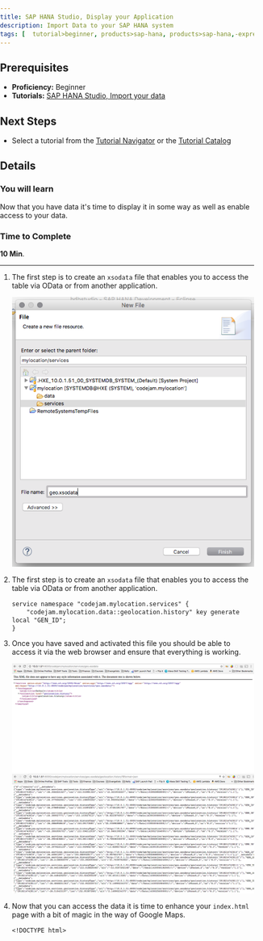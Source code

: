 ```yaml
---
title: SAP HANA Studio, Display your Application
description: Import Data to your SAP HANA system
tags: [  tutorial>beginner, products>sap-hana, products>sap-hana,-express-edition, products>sap-hana-studio ]
---
```

## Prerequisites  
 - **Proficiency:** Beginner
 - **Tutorials:** [SAP HANA Studio, Import your data](http://www.sap.com/developer/tutorials/studio-import-data.html)

## Next Steps
 - Select a tutorial from the [Tutorial Navigator](http://www.sap.com/developer/tutorial-navigator.html) or the [Tutorial Catalog](http://www.sap.com/developer/tutorials.html)

## Details
### You will learn  
Now that you have data it's time to display it in some way as well as enable access to your data.

### Time to Complete
**10 Min**.

---

1. The first step is to create an `xsodata` file that enables you to access the table via OData or from another application.

	![New file](1.png)

2. The first step is to create an `xsodata` file that enables you to access the table via OData or from another application.

	```
	service namespace "codejam.mylocation.services" {
		"codejam.mylocation.data::geolocation.history" key generate local "GEN_ID";
	}
	```

3. 	Once you have saved and activated this file you should be able to access it via the web browser and ensure that everything is working.

	![New file](3.png)
	![New file](4.png)

4. Now that you can access the data it is time to enhance your `index.html` page with a bit of magic in the way of Google Maps. 

	```
	<!DOCTYPE html>
<html>
  <head>
    <title>Map Locations</title>
    <meta name="viewport" content="initial-scale=1.0">
    <meta charset="utf-8">
    <style>
      #map {
        height: 80%;
      }
      html, body {
        height: 100%;
        margin: 0;
        padding: 0;
      }
    </style>
	<script src="https://ajax.googleapis.com/ajax/libs/jquery/2.1.3/jquery.min.js"></script>
  </head>
  <body>
    <div id="map"></div>

	<script>
	  	var map;
		
		function initMap() {
			map = new google.maps.Map(document.getElementById('map'), {
				center: {lat: -34.397, lng: 150.644},
				zoom: 8
			});

			$.ajax({
				url: '/codejam/mylocation/services/geo.xsodata/geolocation.history?&format=json',
				async:false,
				dataType: 'json',
				success: function(data) {
		     	    for(var i = 0; i < data['d']['results'].length; i++) {
			     		jsonDate = data['d']['results'][i]['date'];
			      	    var date = new Date(parseInt(jsonDate.substr(6)));
			      	  	var latLng = new google.maps.LatLng(data['d']['results'][i]['lat'],data['d']['results'][i]['lon']);
			          	var marker = new google.maps.Marker({
			            	position: latLng,
			            	map: map
			          	});
		     	    }
				},
					failure: function(errMsg) {
					console.log(errMsg);
			  	}
			}); 	
		}
		
	</script>
	<script src="https://maps.googleapis.com/maps/api/js?callback=initMap&key=YOUR_API_KEY"></script>
  </body>
</html>
	```
5. With a bit of magic you should now be able to see your data on a map once you have saved and activated it to the server.

	![New file](6.png)
		

## Next Steps
 - Select a tutorial from the [Tutorial Navigator](http://www.sap.com/developer/tutorial-navigator.html) or the [Tutorial Catalog](http://www.sap.com/developer/tutorials.html)
